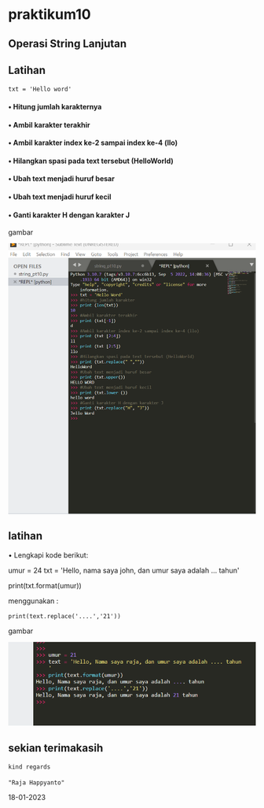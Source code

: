 # praktikum10 
## Operasi String Lanjutan

## Latihan 

```
txt = 'Hello word'
```

#### • Hitung jumlah karakternya
#### • Ambil karakter terakhir
#### • Ambil karakter index ke-2 sampai index ke-4 (llo)
#### • Hilangkan spasi pada text tersebut (HelloWorld)
#### • Ubah text menjadi huruf besar
#### • Ubah text menjadi huruf kecil
#### • Ganti karakter H dengan karakter J

gambar 

![png1](png1.png)


## latihan 
• Lengkapi kode berikut:

umur = 24
txt = 'Hello, nama saya john, dan umur saya adalah
... tahun'

print(txt.format(umur))

menggunakan :

```
print(text.replace('....','21'))
```
gambar

![png2](png2.png)


## sekian terimakasih

```
kind regards

"Raja Happyanto"

```

18-01-2023

